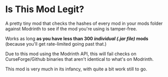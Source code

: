 # Is This Mod Legit?
A pretty tiny mod that checks the hashes of every mod in your mods folder against Modrinth to see if the mod you're using is tamper-free.

Works as long **as you have less than 300 _individual (.jar file)_ mods** (because you'll get rate-limited going past that.)

Due to this mod using the Modrinth API, this will fail checks on CurseForge/Github binaries that aren't identical to what's on Modrinth.

This mod is very much in its infancy, with quite a bit work still to go.
